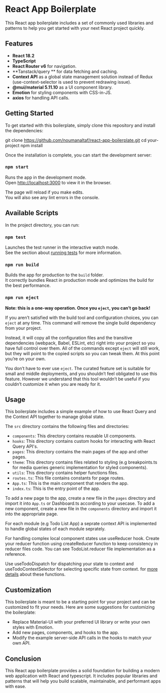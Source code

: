 # React App Boilerplate

This React app boilerplate includes a set of commonly used libraries and patterns to help you get started with your next React project quickly.

## Features

- **React 18.2**
- **TypeScript**
- **React Router v6** for navigation.
- **Tanstack/query ** for data fetching and caching.
- **Context API** as a global state management solution instead of Redux (use-context-selector is used to prevent redrawing issue).
- **@mui/material 5.11.10** as a UI component library.
- **Emotion** for styling components with CSS-in-JS.
- **axios** for handling API calls.

## Getting Started

To get started with this boilerplate, simply clone this repository and install the dependencies:

git clone https://github.com/noumanaltaf/react-app-boilerplate.git
cd your-project
npm install


Once the installation is complete, you can start the development server:

### `npm start`

Runs the app in the development mode.\
Open [http://localhost:3000](http://localhost:3000) to view it in the browser.

The page will reload if you make edits.\
You will also see any lint errors in the console.

## Available Scripts

In the project directory, you can run:

### `npm test`

Launches the test runner in the interactive watch mode.\
See the section about [running tests](https://facebook.github.io/create-react-app/docs/running-tests) for more information.

### `npm run build`

Builds the app for production to the `build` folder.\
It correctly bundles React in production mode and optimizes the build for the best performance.

### `npm run eject`

**Note: this is a one-way operation. Once you `eject`, you can’t go back!**

If you aren’t satisfied with the build tool and configuration choices, you can `eject` at any time. This command will remove the single build dependency from your project.

Instead, it will copy all the configuration files and the transitive dependencies (webpack, Babel, ESLint, etc) right into your project so you have full control over them. All of the commands except `eject` will still work, but they will point to the copied scripts so you can tweak them. At this point you’re on your own.

You don’t have to ever use `eject`. The curated feature set is suitable for small and middle deployments, and you shouldn’t feel obligated to use this feature. However we understand that this tool wouldn’t be useful if you couldn’t customize it when you are ready for it.

## Usage

This boilerplate includes a simple example of how to use React Query and the Context API together to manage global state.

The `src` directory contains the following files and directories:

- `components`: This directory contains reusable UI components.
- `hooks`: This directory contains custom hooks for interacting with React Query API's.
- `pages`: This directory contains the main pages of the app and other pages.
- `theme`: This directory contains files related to styling (e.g breakpoints.ts for media queries generic implementation for styled components).
- `utils`: This directory contains helper functions files.
- `routes.ts`: This file contains constants for page routes.
- `App.ts`: This is the main component that renders the app.
- `index.ts`: This is the entry point of the app.

To add a new page to the app, create a new file in the `pages` directory and import it into `App.ts` or Dashboard.ts according to your usecase. To add a new component, create a new file in the `components` directory and import it into the appropriate page.

For each module (e.g Todo List App) a seprate context API is implemented to handle global states of each module seprately.

For handling complex local component states use useReducer hook. Create your reducer function using createReducer function to keep consistency in reducer files code. You can see TodoList.reducer file implementation as a reference.

Use useTodoDispatch for dispatching your state to context and useTodoContextSelector for selecting specific state from context. for [more details](https://github.com/dai-shi/use-context-selector) about these functions. 

## Customization

This boilerplate is meant to be a starting point for your project and can be customized to fit your needs. Here are some suggestions for customizing the boilerplate:

- Replace Material-UI with your preferred UI library or write your own styles with Emotion.
- Add new pages, components, and hooks to the app.
- Modify the example server-side API calls in the hooks to match your own API.

## Conclusion

This React app boilerplate provides a solid foundation for building a modern web application with React and typescript. It includes popular libraries and patterns that will help you build scalable, maintainable, and performant apps with ease.
